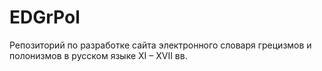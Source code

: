 # EDGrPol
Репозиторий по разработке сайта электронного словаря грецизмов и полонизмов в русском языке XI – XVII вв.
